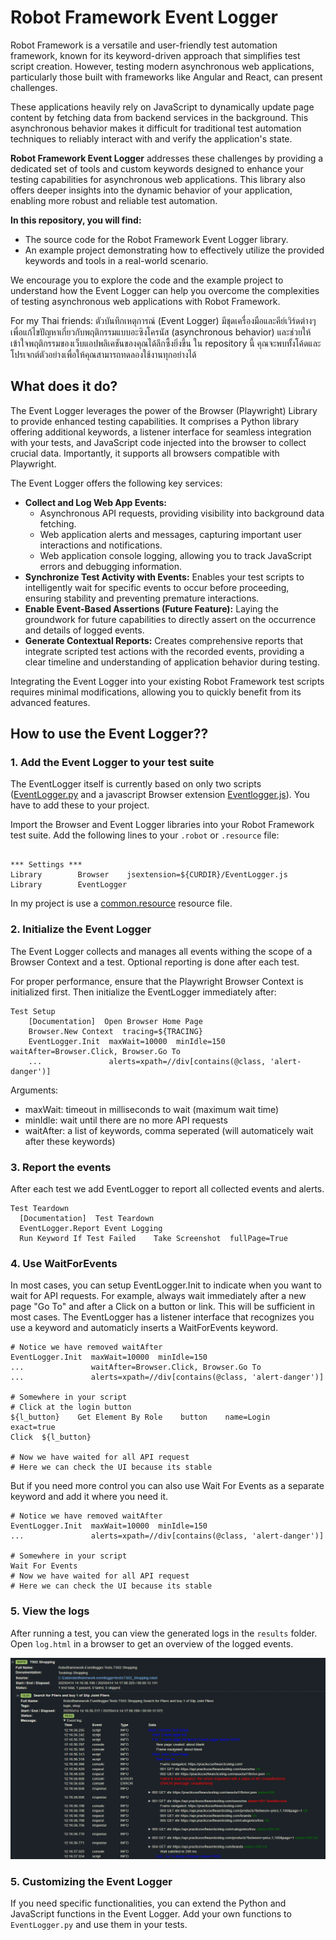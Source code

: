 # Robot Framework Event Logger

Robot Framework is a versatile and user-friendly test automation framework, known for its keyword-driven approach that simplifies test script creation. However, testing modern asynchronous web applications, particularly those built with frameworks like Angular and React, can present challenges.

These applications heavily rely on JavaScript to dynamically update page content by fetching data from backend services in the background. This asynchronous behavior makes it difficult for traditional test automation techniques to reliably interact with and verify the application's state.

**Robot Framework Event Logger** addresses these challenges by providing a dedicated set of tools and custom keywords designed to enhance your testing capabilities for asynchronous web applications. This library also offers deeper insights into the dynamic behavior of your application, enabling more robust and reliable test automation.

**In this repository, you will find:**

* The source code for the Robot Framework Event Logger library.
* An example project demonstrating how to effectively utilize the provided keywords and tools in a real-world scenario.

We encourage you to explore the code and the example project to understand how the Event Logger can help you overcome the complexities of testing asynchronous web applications with Robot Framework.

For my Thai friends: ตัวบันทึกเหตุการณ์ (Event Logger) มีชุดเครื่องมือและคีย์เวิร์ดต่างๆ เพื่อแก้ไขปัญหาเกี่ยวกับพฤติกรรมแบบอะซิงโครนัส (asynchronous behavior) และช่วยให้เข้าใจพฤติกรรมของเว็บแอปพลิเคชันของคุณได้ลึกซึ้งยิ่งขึ้น ใน repository นี้ คุณจะพบทั้งโค้ดและโปรเจกต์ตัวอย่างเพื่อให้คุณสามารถทดลองใช้งานทุกอย่างได้

## What does it do?

The Event Logger leverages the power of the Browser (Playwright) Library to provide enhanced testing capabilities. It comprises a Python library offering additional keywords, a listener interface for seamless integration with your tests, and JavaScript code injected into the browser to collect crucial data. Importantly, it supports all browsers compatible with Playwright.

The Event Logger offers the following key services:

* **Collect and Log Web App Events:**
    * Asynchronous API requests, providing visibility into background data fetching.
    * Web application alerts and messages, capturing important user interactions and notifications.
    * Web application console logging, allowing you to track JavaScript errors and debugging information.
* **Synchronize Test Activity with Events:** Enables your test scripts to intelligently wait for specific events to occur before proceeding, ensuring stability and preventing premature interactions.
* **Enable Event-Based Assertions (Future Feature):** Laying the groundwork for future capabilities to directly assert on the occurrence and details of logged events.
* **Generate Contextual Reports:** Creates comprehensive reports that integrate scripted test actions with the recorded events, providing a clear timeline and understanding of application behavior during testing.

Integrating the Event Logger into your existing Robot Framework test scripts requires minimal modifications, allowing you to quickly benefit from its advanced features.


## How to use the Event Logger??


### 1. Add the Event Logger to your test suite

The EventLogger itself is currently based on only two scripts ([EventLogger.py](resources/EventLogger.py) and a javascript Browser extension [Eventlogger.js](resources/EventLogger.js)). You have to add these to your project. 

Import the Browser and Event Logger libraries into your Robot Framework test suite. Add the following lines to your `.robot` or `.resource` file:
```robot

*** Settings ***
Library        Browser    jsextension=${CURDIR}/EventLogger.js
Library        EventLogger
```
In my project is use a [common.resource](resources/common.resource) resource file.

### 2.  Initialize the Event Logger

The Event Logger collects and manages all events withing the scope of a Browser Context and a test. Optional reporting is done after each test.

For proper performance, ensure that the Playwright Browser Context is initialized first. Then initialize the EventLogger immediately after:

```robot
Test Setup
    [Documentation]  Open Browser Home Page
    Browser.New Context  tracing=${TRACING}
    EventLogger.Init  maxWait=10000  minIdle=150  waitAfter=Browser.Click, Browser.Go To  
    ...               alerts=xpath=//div[contains(@class, 'alert-danger')]

```

Arguments:

* maxWait: timeout in milliseconds to wait (maximum wait time)
* minIdle: wait until there are no more API requests
* waitAfter: a list of keywords, comma seperated (will automaticely wait after these keywords)

### 3. Report the events

After each test we add EventLogger to report all collected events and alerts.

```robot
Test Teardown
  [Documentation]  Test Teardown
  EventLogger.Report Event Logging
  Run Keyword If Test Failed    Take Screenshot  fullPage=True
```

### 4. Use WaitForEvents

In most cases, you can setup EventLogger.Init to indicate when you want to wait for API requests. For example, always wait immediately after a new page "Go To" and after a Click on a button or link. This will be sufficient in most cases. The EventLogger has a listener interface that recognizes you use a keyword and automaticly inserts a WaitForEvents keyword.

 ```robot
# Notice we have removed waitAfter 
EventLogger.Init  maxWait=10000  minIdle=150  
...               waitAfter=Browser.Click, Browser.Go To 
...               alerts=xpath=//div[contains(@class, 'alert-danger')]

# Somewhere in your script    
# Click at the login button
${l_button}    Get Element By Role    button    name=Login    exact=true
Click  ${l_button}

 # Now we have waited for all API request
 # Here we can check the UI because its stable
```

But if you need more control you can also use Wait For Events as a separate keyword and add it where you need it.

 ```robot
# Notice we have removed waitAfter 
EventLogger.Init  maxWait=10000  minIdle=150  
...               alerts=xpath=//div[contains(@class, 'alert-danger')]

 # Somewhere in your script    
 Wait For Events
 # Now we have waited for all API request
 # Here we can check the UI because its stable
```

### 5. View the logs
After running a test, you can view the generated logs in the `results` folder. Open `log.html` in a browser to get an overview of the logged events.

![log](images/log.png)

### 5.  Customizing the Event Logger
If you need specific functionalities, you can extend the Python and JavaScript functions in the Event Logger. Add your own functions to `EventLogger.py` and use them in your tests.
